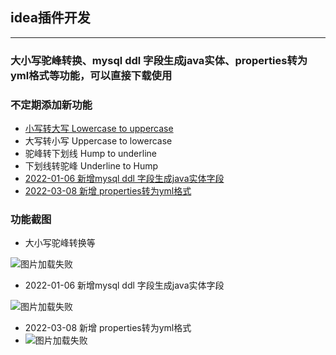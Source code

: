 ## idea插件开发

-------

### 大小写驼峰转换、mysql ddl 字段生成java实体、properties转为yml格式等功能，可以直接下载使用
### 不定期添加新功能

- [小写转大写  Lowercase to uppercase](#l2up)
- 大写转小写 Uppercase to lowercase
- 驼峰转下划线 Hump ​​to underline
- 下划线转驼峰 Underline to Hump
- [2022-01-06 新增mysql ddl 字段生成java实体字段](#m2je)
- [2022-03-08 新增 properties转为yml格式](#p2yml)


### 功能截图
- <div id="l2up">大小写驼峰转换等</div>
![图片加载失败](https://rxf113.xyz/static/ChangeCase.gif)



- <div id="m2je">2022-01-06 新增mysql ddl 字段生成java实体字段</div>
![图片加载失败](https://rxf113.xyz/static/mysql2JavaType.gif)



- <div id="p2yml">2022-03-08 新增 properties转为yml格式</div>
- ![图片加载失败](https://rxf113.xyz/static/properties2Yml.gif)

